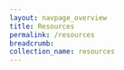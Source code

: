 ```yaml
---
layout: navpage_overview
title: Resources
permalink: /resources
breadcrumb: 
collection_name: resources
---
```

